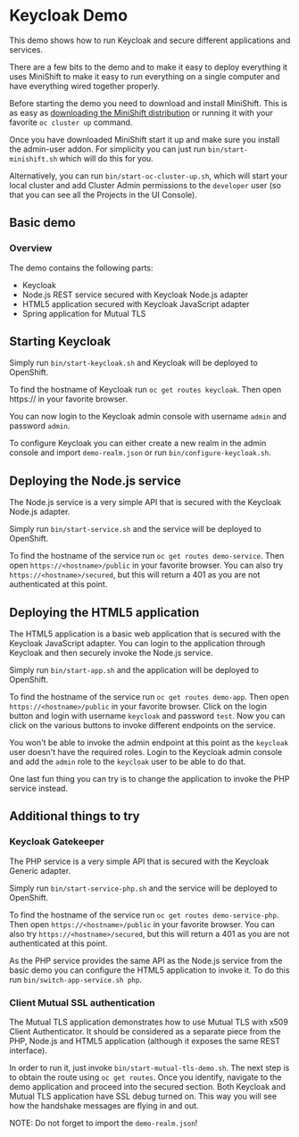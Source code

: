 # Keycloak Demo

This demo shows how to run Keycloak and secure different applications and services.

There are a few bits to the demo and to make it easy to deploy everything it uses MiniShift to make it 
easy to run everything on a single computer and have everything wired together properly.

Before starting the demo you need to download and install MiniShift. This is as easy as [downloading the
MiniShift distribution](https://github.com/minishift/minishift#getting-started) or running it with your favorite
`oc cluster up` command.

Once you have downloaded MiniShift start it up and make sure you install the admin-user addon. For 
simplicity you can just run `bin/start-minishift.sh` which will do this for you.

Alternatively, you can run `bin/start-oc-cluster-up.sh`, which will start your local cluster and add
Cluster Admin permissions to the `developer` user (so that you can see all the Projects in the UI Console).


## Basic demo

### Overview

The demo contains the following parts:

* Keycloak
* Node.js REST service secured with Keycloak Node.js adapter
* HTML5 application secured with Keycloak JavaScript adapter
* Spring application for Mutual TLS

## Starting Keycloak

Simply run `bin/start-keycloak.sh` and Keycloak will be deployed to OpenShift. 

To find the hostname of Keycloak run `oc get routes keycloak`. Then open https://<hostname> in your
favorite browser.

You can now login to the Keycloak admin console with username `admin` and password `admin`.

To configure Keycloak you can either create a new realm in the admin console and import `demo-realm.json`
or run `bin/configure-keycloak.sh`.

## Deploying the Node.js service

The Node.js service is a very simple API that is secured with the Keycloak Node.js adapter. 

Simply run `bin/start-service.sh` and the service will be deployed to OpenShift. 

To find the hostname of the service run `oc get routes demo-service`. Then open `https://<hostname>/public` 
in your favorite browser. You can also try `https://<hostname>/secured`, but this will return a 401 as you
are not authenticated at this point.

## Deploying the HTML5 application

The HTML5 application is a basic web application that is secured with the Keycloak JavaScript adapter.
You can login to the application through Keycloak and then securely invoke the Node.js service.

Simply run `bin/start-app.sh` and the application will be deployed to OpenShift.
 
To find the hostname of the service run `oc get routes demo-app`. Then open `https://<hostname>/public` 
in your favorite browser. Click on the login button and login with username `keycloak` and password `test`.
Now you can click on the various buttons to invoke different endpoints on the service.

You won't be able to invoke the admin endpoint at this point as the `keycloak` user doesn't have the required
roles. Login to the Keycloak admin console and add the `admin` role to the `keycloak` user to be able to
do that.

One last fun thing you can try is to change the application to invoke the PHP service instead.


##  Additional things to try


### Keycloak Gatekeeper

The PHP service is a very simple API that is secured with the Keycloak Generic adapter.

Simply run `bin/start-service-php.sh` and the service will be deployed to OpenShift. 

To find the hostname of the service run `oc get routes demo-service-php`. Then open `https://<hostname>/public` 
in your favorite browser. You can also try `https://<hostname>/secured`, but this will return a 401 as you
are not authenticated at this point.

As the PHP service provides the same API as the Node.js service from the basic demo you can configure the HTML5
application to invoke it. To do this run `bin/switch-app-service.sh php`.


### Client Mutual SSL authentication

The Mutual TLS application demonstrates how to use Mutual TLS with x509 Client Authenticator. It should be 
considered as a separate piece from the PHP, Node.js and HTML5 application (although it exposes the same
REST interface). 

In order to run it, just invoke `bin/start-mutual-tls-demo.sh`. The next step is to obtain the route using `oc get routes`.
Once you identify, navigate to the demo application and proceed into the secured section. Both Keycloak and 
Mutual TLS application have SSL debug turned on. This way you will see how the handshake messages are flying in and out.

NOTE: Do not forget to import the `demo-realm.json`! 
